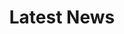 ---
title: "Latest News"
subtitle: ""
# meta description
description: "MotoJoe Blog Post"
draft: false
---